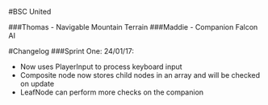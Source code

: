 #BSC United

###Thomas - Navigable Mountain Terrain
###Maddie - Companion Falcon AI

#Changelog
###Sprint One:
24/01/17: 
* Now uses PlayerInput to process keyboard input
* Composite node now stores child nodes in an array and will be checked on update
* LeafNode can perform more checks on the companion
